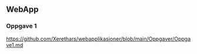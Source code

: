 ## WebApp

### Oppgave 1
https://github.com/Xerethars/webapplikasjoner/blob/main/Oppgaver/Oppgave1.md